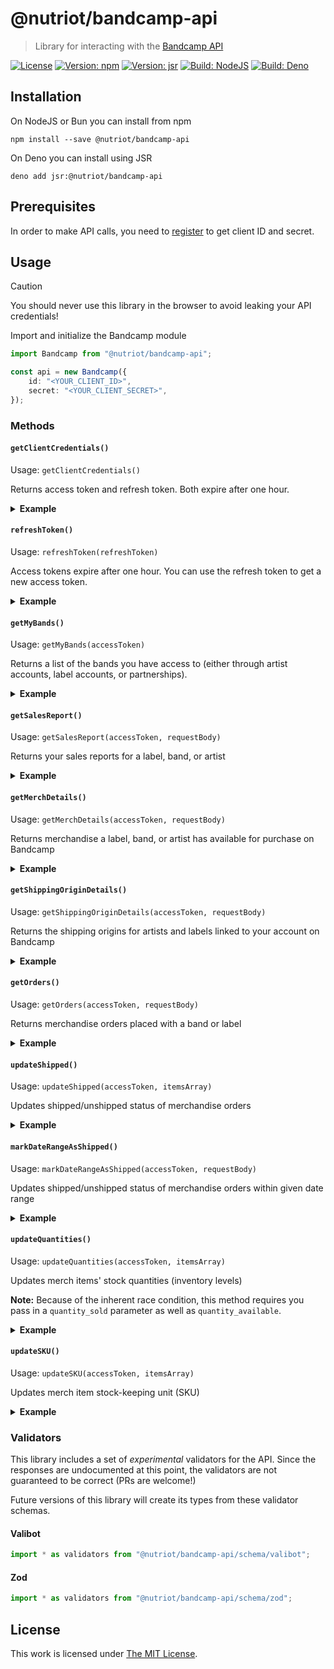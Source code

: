 # @nutriot/bandcamp-api

> Library for interacting with the [Bandcamp API](https://bandcamp.com/developer)

[![License](https://img.shields.io/github/license/nutriot/bandcamp-api?color=blue&style=for-the-badge)](https://github.com/nutriot/bandcamp-api/blob/main/LICENSE)
[![Version: npm](https://img.shields.io/npm/v/@nutriot/bandcamp-api?style=for-the-badge)](https://www.npmjs.org/package/@nutriot/bandcamp-api)
[![Version: jsr](https://img.shields.io/jsr/v/@nutriot/bandcamp-api?style=for-the-badge)](https://jsr.io/@nutriot/bandcamp-api)
[![Build: NodeJS](https://img.shields.io/github/actions/workflow/status/nutriot/bandcamp-api/node.yml?logo=nodedotjs&logoColor=white&style=for-the-badge)](https://github.com/nutriot/bandcamp-api/actions)
[![Build: Deno](https://img.shields.io/github/actions/workflow/status/nutriot/bandcamp-api/deno.yml?logo=deno&logoColor=white&style=for-the-badge)](https://github.com/nutriot/bandcamp-api/actions)

## Installation

On NodeJS or Bun you can install from npm

`npm install --save @nutriot/bandcamp-api`

On Deno you can install using JSR

```shell
deno add jsr:@nutriot/bandcamp-api
```

## Prerequisites

In order to make API calls, you need to [register](https://bandcamp.com/contact?subj=API%20Access) to get client ID and secret.

## Usage

> [!CAUTION]  
> You should never use this library in the browser to avoid leaking your API credentials!

Import and initialize the Bandcamp module

```ts
import Bandcamp from "@nutriot/bandcamp-api";

const api = new Bandcamp({
	id: "<YOUR_CLIENT_ID>",
	secret: "<YOUR_CLIENT_SECRET>",
});
```

### Methods

#### `getClientCredentials()`

Usage: `getClientCredentials()`

Returns access token and refresh token. Both expire after one hour.

<details>
<summary><strong>Example</strong></summary>

```ts
const { access_token, refresh_token } = await api.getClientCredentials();
```

</details>

#### `refreshToken()`

Usage: `refreshToken(refreshToken)`

Access tokens expire after one hour. You can use the refresh token to get a new access token.

<details>
<summary><strong>Example</strong></summary>

```ts
await api.refreshToken(refresh_token);
```

</details>

#### `getMyBands()`

Usage: `getMyBands(accessToken)`

Returns a list of the bands you have access to (either through artist accounts, label accounts, or partnerships).

<details>
<summary><strong>Example</strong></summary>

```ts
await api.getMyBands(access_token);
```

</details>

#### `getSalesReport()`

Usage: `getSalesReport(accessToken, requestBody)`

Returns your sales reports for a label, band, or artist

<details>
<summary><strong>Example</strong></summary>

```ts
await api.getSalesReport(access_token, {
	band_id: 1633770804,
	member_band_id: 1925197437,
	start_time: "2015-12-31 23:59:59",
	end_time: "2016-01-31 00:00:00",
});
```

</details>

#### `getMerchDetails()`

Usage: `getMerchDetails(accessToken, requestBody)`

Returns merchandise a label, band, or artist has available for purchase on Bandcamp

<details>
<summary><strong>Example</strong></summary>

```ts
await api.getMerchDetails(access_token, {
	band_id: 1633770804,
	start_time: "2015-12-31",
	end_time: "2016-01-01",
	member_band_id: 1925197437,
	package_ids: [175167691, 1154611570],
});
```

</details>

#### `getShippingOriginDetails()`

Usage: `getShippingOriginDetails(accessToken, requestBody)`

Returns the shipping origins for artists and labels linked to your account on Bandcamp

<details>
<summary><strong>Example</strong></summary>

```ts
await api.getShippingOriginDetails(access_token);
```

</details>

#### `getOrders()`

Usage: `getOrders(accessToken, requestBody)`

Returns merchandise orders placed with a band or label

<details>
<summary><strong>Example</strong></summary>

```ts
await api.getOrders(access_token, {
	band_id: 1633770804,
});
```

</details>

#### `updateShipped()`

Usage: `updateShipped(accessToken, itemsArray)`

Updates shipped/unshipped status of merchandise orders

<details>
<summary><strong>Example</strong></summary>

```ts
await api.updateShipped(access_token, [
	{
		id: 1925197437,
		id_type: "p",
		shipped: true,
		notification_message: "Your items have shipped!",
		ship_date: "2016-02-29 12:59:59",
		carrier: "UPS",
		tracking_code: "VM13243546US",
	},
	{
		id: 4261657553,
		id_type: "s",
		shipped: false,
	},
]);
```

</details>

#### `markDateRangeAsShipped()`

Usage: `markDateRangeAsShipped(accessToken, requestBody)`

Updates shipped/unshipped status of merchandise orders within given date range

<details>
<summary><strong>Example</strong></summary>

```ts
await api.markDateRangeAsShipped(access_token, {
	band_id: 2293737955,
	member_band_id: 4261657553,
	start_time: "2015-12-31 23:59:59",
	end_time: "2016-01-31 00:00:00",
	email_notifications: true,
});
```

</details>

#### `updateQuantities()`

Usage: `updateQuantities(accessToken, itemsArray)`

Updates merch items' stock quantities (inventory levels)

**Note:** Because of the inherent race condition, this method requires you pass in a `quantity_sold` parameter as well as `quantity_available`.

<details>
<summary><strong>Example</strong></summary>

```ts
await api.updateQuantities(access_token, [
	{
		id_type: "p",
		id: 3387163565,
		quantity_available: 365,
		quantity_sold: 57,
		origin_id: 12345698,
	},
	{
		type: "o",
		id: 6789054322,
		quantity_available: 45,
		quantity_sold: 12,
		origin_id: 12345678,
	},
]);
```

</details>

#### `updateSKU()`

Usage: `updateSKU(accessToken, itemsArray)`

Updates merch item stock-keeping unit (SKU)

<details>
<summary><strong>Example</strong></summary>

```ts
await api.updateSKU(access_token, [
	{
		id: 175167691,
		id_type: "p",
		sku: "AFIB",
	},
	{
		id: 1154611570,
		id_type: "o",
		sku: "AFIB-XL",
	},
]);
```

</details>

### Validators

This library includes a set of _experimental_ validators for the API. Since the responses are undocumented at this point, the validators are not guaranteed to be correct (PRs are welcome!)

Future versions of this library will create its types from these validator schemas.

#### Valibot

```ts
import * as validators from "@nutriot/bandcamp-api/schema/valibot";
```

#### Zod

```ts
import * as validators from "@nutriot/bandcamp-api/schema/zod";
```

## License

This work is licensed under [The MIT License](https://opensource.org/licenses/MIT).
